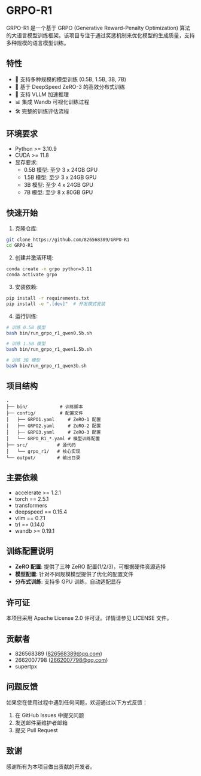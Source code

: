 # GRPO-R1

GRPO-R1 是一个基于 GRPO (Generative Reward-Penalty Optimization) 算法的大语言模型训练框架。该项目专注于通过奖惩机制来优化模型的生成质量，支持多种规模的语言模型训练。

## 特性

- 🚀 支持多种规模的模型训练 (0.5B, 1.5B, 3B, 7B)
- 💫 基于 DeepSpeed ZeRO-3 的高效分布式训练
- 🔄 支持 VLLM 加速推理
- 📊 集成 Wandb 可视化训练过程
- 🛠 完整的训练评估流程

## 环境要求

- Python >= 3.10.9
- CUDA >= 11.8
- 显存要求:
  - 0.5B 模型: 至少 3 x 24GB GPU
  - 1.5B 模型: 至少 3 x 24GB GPU
  - 3B 模型: 至少 4 x 24GB GPU
  - 7B 模型: 至少 8 x 80GB GPU

## 快速开始

1. 克隆仓库:
```bash
git clone https://github.com/826568389/GRPO-R1
cd GRPO-R1
```

2. 创建并激活环境:
```bash
conda create -n grpo python=3.11
conda activate grpo
```

3. 安装依赖:
```bash
pip install -r requirements.txt
pip install -e ".[dev]"  # 开发模式安装
```

4. 运行训练:
```bash
# 训练 0.5B 模型
bash bin/run_grpo_r1_qwen0.5b.sh

# 训练 1.5B 模型
bash bin/run_grpo_r1_qwen1.5b.sh

# 训练 3B 模型
bash bin/run_grpo_r1_qwen3b.sh
```

## 项目结构

```
.
├── bin/            # 训练脚本
├── config/         # 配置文件
│   ├── GRPO1.yaml     # ZeRO-1 配置
│   ├── GRPO2.yaml     # ZeRO-2 配置
│   ├── GRPO3.yaml     # ZeRO-3 配置
│   └── GRPO_R1_*.yaml # 模型训练配置
├── src/           # 源代码
│   └── grpo_r1/   # 核心实现
└── output/        # 输出目录
```

## 主要依赖

- accelerate >= 1.2.1
- torch == 2.5.1
- transformers
- deepspeed == 0.15.4
- vllm == 0.7.1
- trl == 0.14.0
- wandb >= 0.19.1

## 训练配置说明

- **ZeRO 配置**: 提供了三种 ZeRO 配置(1/2/3)，可根据硬件资源选择
- **模型配置**: 针对不同规模模型提供了优化的配置文件
- **分布式训练**: 支持多 GPU 训练，自动适配显存

## 许可证

本项目采用 Apache License 2.0 许可证。详情请参见 LICENSE 文件。

## 贡献者

- 826568389 (826568389@qq.com)
- 2662007798 (2662007798@qq.com)
- supertpx

## 问题反馈

如果您在使用过程中遇到任何问题，欢迎通过以下方式反馈：

1. 在 GitHub Issues 中提交问题
2. 发送邮件至维护者邮箱
3. 提交 Pull Request

## 致谢

感谢所有为本项目做出贡献的开发者。